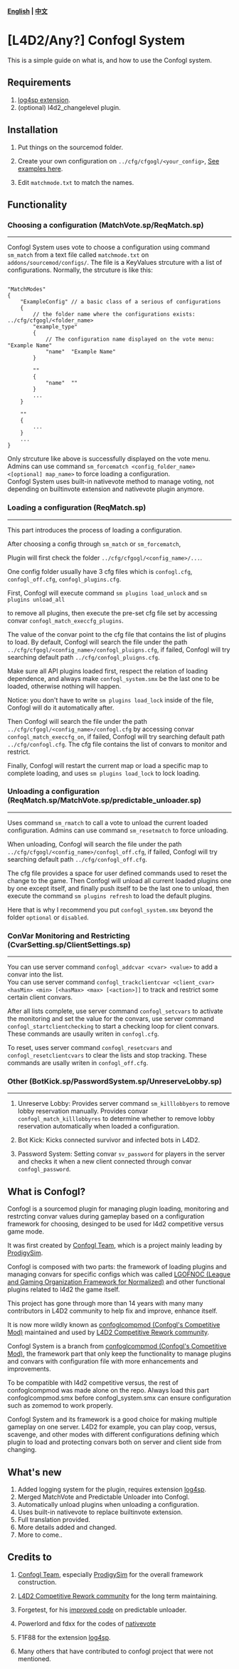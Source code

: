 **[English](./README.md) | [中文](./README-cn.md)**

# [L4D2/Any?] Confogl System

This is a simple guide on what is, and how to use the Confogl system.  

## Requirements

1. [log4sp extension](https://github.com/F1F88/sm-ext-log4sp).
2. (optional) l4d2_changelevel plugin.

## Installation

1. Put things on the sourcemod folder.  

2. Create your own configuration on `../cfg/cfgogl/<your_config>`, [See examples here](./source/confogl_system/cfg_template/).

3. Edit `matchmode.txt` to match the names.

## Functionality

### Choosing a configuration (MatchVote.sp/ReqMatch.sp)
<hr>

Confogl System uses vote to choose a configuration using command `sm_match` from a text file called `matchmode.txt` on `addons/sourcemod/configs/`. The file is a KeyValues strcuture with a list of configurations. Normally, the strcuture is like this:  

```

"MatchModes"
{
    "ExampleConfig" // a basic class of a serious of configurations
    {
        // the folder name where the configurations exists: ../cfg/cfgogl/<folder_name>
        "example_type"  
        {
            // The configuration name displayed on the vote menu: "Example Name"
            "name"  "Example Name"
        }

        ""
        {
            "name"  ""
        }
        ...
    }

    ""
    {
        ...
    }
    ...
}
```  

Only strcuture like above is successfully displayed on the vote menu.  
Admins can use command `sm_forcematch <config_folder_name> <[optional] map_name>` to force loading a configuration.  
Confogl System uses built-in nativevote method to manage voting, not depending on builtinvote extension and nativevote plugin anymore.

### Loading a configuration (ReqMatch.sp)
<hr>

This part introduces the process of loading a configuration.  

After choosing a config through `sm_match` or `sm_forcematch`,  

Plugin will first check the folder `../cfg/cfgogl/<config_name>/...`.  

One config folder usually have 3 cfg files which is `confogl.cfg`, `confogl_off.cfg`, `confogl_plugins.cfg`.  

First, Confogl will execute command `sm plugins load_unlock` and `sm plugins unload_all`  

to remove all plugins, then execute the pre-set cfg file set by accessing convar `confogl_match_execcfg_plugins`.  

The value of the convar point to the cfg file that contains the list of plugins to load. By default, Confogl will search the file under the path `../cfg/cfgogl/<config_name>/confogl_pluigns.cfg`, if failed, Confogl will try searching default path `../cfg/confogl_pluigns.cfg`.  

Make sure all API plugins loaded first, respect the relation of loading dependence, and always make `confogl_system.smx` be the last one to be loaded, otherwise nothing will happen.  

Notice: you don't have to write `sm plugins load_lock` inside of the file, Confogl will do it automatically after.  

Then Confogl will search the file under the path `../cfg/cfgogl/<config_name>/confogl.cfg` by accessing convar `confogl_match_execcfg_on`, if failed, Confogl will try searching default path `../cfg/confogl.cfg`. The cfg file contains the list of convars to monitor and restrict.  

Finally, Confogl will restart the current map or load a specific map to complete loading, and uses `sm plugins load_lock` to lock loading.

### Unloading a configuration (ReqMatch.sp/MatchVote.sp/predictable_unloader.sp)
<hr>

Uses command `sm_rmatch` to call a vote to unload the current loaded configuration. Admins can use command `sm_resetmatch` to force unloading.  

When unloading, Confogl will search the file under the path `../cfg/cfgogl/<config_name>/confogl_off.cfg`, if failed, Confogl will try searching default path `../cfg/confogl_off.cfg`.  

The cfg file provides a space for user defined commands used to reset the change to the game. Then Confogl will unload all current loaded plugins one by one except itself, and finally push itself to be the last one to unload, then execute the command `sm plugins refresh` to load the default plugins.  

Here that is why I recommend you put `confogl_system.smx` beyond the folder `optional` or `disabled`.

### ConVar Monitoring and Restricting (CvarSetting.sp/ClientSettings.sp)
<hr>

You can use server command `confogl_addcvar <cvar> <value>` to add a convar into the list.  
You can use server command `confogl_trackclientcvar <client_cvar> <hasMin> <min> [<hasMax> <max> [<action>]]` to track and restrict some certain client convars.  

After all lists complete, use server command `confogl_setcvars` to activate the monitoring and set the value for the convars, use server command `confogl_startclientchecking` to start a checking loop for client convars. These commands are usaully writen in `confogl.cfg`.   

To reset, uses server command `confogl_resetcvars` and `confogl_resetclientcvars` to clear the lists and stop tracking. These commands are usally writen in `confogl_off.cfg`.

### Other (BotKick.sp/PasswordSystem.sp/UnreserveLobby.sp)
<hr>

1. Unreserve Lobby: Provides server command `sm_killlobbyers` to remove lobby reservation manually. Provides convar `confogl_match_killlobbyres` to determine whether to remove lobby reservation automatically when loaded a configuration.

2. Bot Kick: Kicks connected survivor and infected bots in L4D2.

3. Password System: Setting convar `sv_password` for players in the server and checks it when a new client connected through convar `confogl_password`.

## What is Confogl?

Confogl is a sourcemod plugin for managing plugin loading, monitoring and restrcting convar values during gameplay based on a configuration framework for choosing, desinged to be used for l4d2 competitive versus game mode.   

It was first created by [Confogl Team](https://github.com/ConfoglTeam), which is a project mainly leading by [ProdigySim](https://github.com/ProdigySim).   

Confogl is composed with two parts: the framework of loading plugins and managing convars for specific configs which was called [LGOFNOC (League and Gaming Organization Framework for Normalized)](https://github.com/ConfoglTeam/LGOFNOC) and other functional plugins related to l4d2 the game itself.  

This project has gone through more than 14 years with many many contributors in L4D2 community to help fix and improve, enhance itself.  

It is now more wildly known as [confoglcompmod (Confogl's Competitive Mod)](https://github.com/SirPlease/L4D2-Competitive-Rework/blob/master/addons/sourcemod/scripting/confoglcompmod.sp) maintained and used by [L4D2 Competitive Rework community](https://github.com/SirPlease/L4D2-Competitive-Rework).  

Confogl System is a branch from [confoglcompmod (Confogl's Competitive Mod)](https://github.com/SirPlease/L4D2-Competitive-Rework/blob/master/addons/sourcemod/scripting/confoglcompmod.sp), the framework part that only keep the functionality to manage plugins and convars with configuration file with more enhancements and improvements.  

To be compatible with l4d2 competitive versus, the rest of confoglcompmod was made alone on the repo. Always load this part confoglcompmod.smx before confogl_system.smx can ensure configuration such as zomemod to work properly.  

Confogl System and its framework is a good choice for making multiple gameplay on one server. L4D2 for example, you can play coop, versus, scavenge, and other modes with different configurations defining which plugin to load and protecting convars both on server and client side from changing.

## What's new

1. Added logging system for the plugin, requires extension [log4sp](https://github.com/F1F88/sm-ext-log4sp).
2. Merged MatchVote and Predictable Unloader into Confogl.
3. Automatically unload plugins when unloading a configuration.
4. Uses built-in nativevote to replace builtinvote extension.
5. Full translation provided.
6. More details added and changed.
7. More to come..

## Credits to

1. [Confogl Team](https://github.com/ConfoglTeam), especially [ProdigySim](https://github.com/ProdigySim) for the overall framework construction.

2. [L4D2 Competitive Rework community](https://github.com/SirPlease/L4D2-Competitive-Rework) for the long term maintaining.

3. Forgetest, for his [improved code](https://github.com/Target5150/MoYu_Server_Stupid_Plugins/tree/master/The%20Last%20Stand/predictable_unloader) on predictable unloader.

4. Powerlord and fdxx for the codes of [nativevote](https://github.com/fdxx/l4d2_nativevote)

5. F1F88 for the extension [log4sp](https://github.com/F1F88/sm-ext-log4sp).

6. Many others that have contributed to confogl project that were not mentioned.

